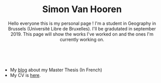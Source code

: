 <p align="center">
	    <h1 align="center">Simon Van Hooren</h1>
	    <p align="center">Hello everyone this is my personal page ! 
	I'm a student in Geography in Brussels (Université Libre de Bruxelles).
	I'll be gradutated in september 2019.
	This page will show the works I've worked on and the ones I'm currently working on.</p>
	    <br><br><br>
	</p>

* My [blog](https://svhooren.github.io/Memoire/) about my Master Thesis (In French)
* My CV is [here](https://svhooren.github.io/CV-2019/).
